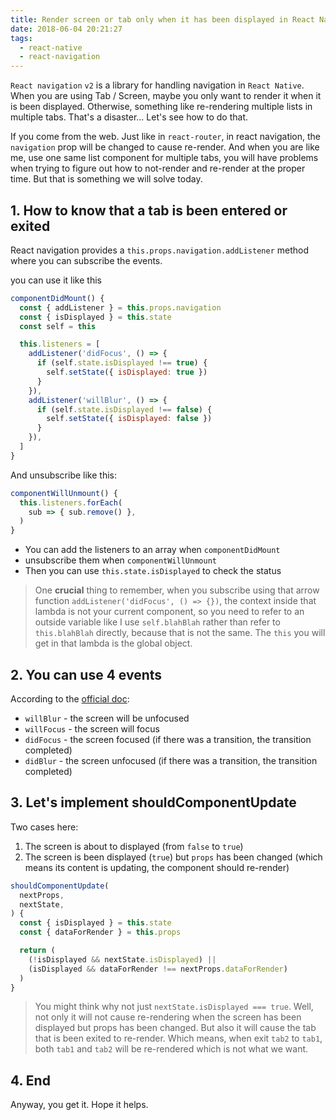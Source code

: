 ```yaml
---
title: Render screen or tab only when it has been displayed in React Navigation v2
date: 2018-06-04 20:21:27
tags:
  - react-native
  - react-navigation
---
```


`React navigation` `v2` is a library for handling navigation in `React Native`. When you are using Tab / Screen, maybe you only want to render it when it is been displayed. Otherwise, something like re-rendering multiple lists in multiple tabs. That's a disaster... Let's see how to do that.

<!--more-->

If you come from the web. Just like in `react-router`, in react navigation, the `navigation` prop will be changed to cause re-render. And when you are like me, use one same list component for multiple tabs, you will have problems when trying to figure out how to not-render and re-render at the proper time. But that is something we will solve today.

## 1. How to know that a tab is been entered or exited

React navigation provides a `this.props.navigation.addListener` method where you can subscribe the events.

you can use it like this

```javascript
componentDidMount() {
  const { addListener } = this.props.navigation
  const { isDisplayed } = this.state
  const self = this

  this.listeners = [
    addListener('didFocus', () => {
      if (self.state.isDisplayed !== true) {
        self.setState({ isDisplayed: true })
      }
    }),
    addListener('willBlur', () => {
      if (self.state.isDisplayed !== false) {
        self.setState({ isDisplayed: false })
      }
    }),
  ]
}
```

And unsubscribe like this:

```javascript
componentWillUnmount() {
  this.listeners.forEach(
    sub => { sub.remove() },
  )
}
```

- You can add the listeners to an array when `componentDidMount`
- unsubscribe them when `componentWillUnmount`
- Then you can use `this.state.isDisplayed` to check the status

> One **crucial** thing to remember, when you subscribe using that arrow function `addListener('didFocus', () => {})`, the context inside that lambda is not your current component, so you need to refer to an outside variable like I use `self.blahBlah` rather than refer to `this.blahBlah` directly, because that is not the same. The `this` you will get in that lambda is the global object.

## 2. You can use 4 events

According to the [official doc](https://reactnavigation.org/docs/en/navigation-prop.html#addlistener-subscribe-to-updates-to-navigation-lifecycle):

- `willBlur` - the screen will be unfocused
- `willFocus` - the screen will focus
- `didFocus` - the screen focused (if there was a transition, the transition completed)
- `didBlur` - the screen unfocused (if there was a transition, the transition completed)

## 3. Let's implement shouldComponentUpdate

Two cases here:

1. The screen is about to displayed (from `false` to `true`)
2. The screen is been displayed (`true`) but `props` has been changed (which means its content is updating, the component should re-render)

```javascript
shouldComponentUpdate(
  nextProps,
  nextState,
) {
  const { isDisplayed } = this.state
  const { dataForRender } = this.props

  return (
    (!isDisplayed && nextState.isDisplayed) ||
    (isDisplayed && dataForRender !== nextProps.dataForRender)
  )
}
```

> You might think why not just `nextState.isDisplayed === true`. Well, not only it will not cause re-rendering when the screen has been displayed but props has been changed. But also it will cause the tab that is been exited to re-render. Which means, when exit `tab2` to `tab1`, both `tab1` and `tab2` will be re-rendered which is not what we want.

## 4. End

Anyway, you get it. Hope it helps.
